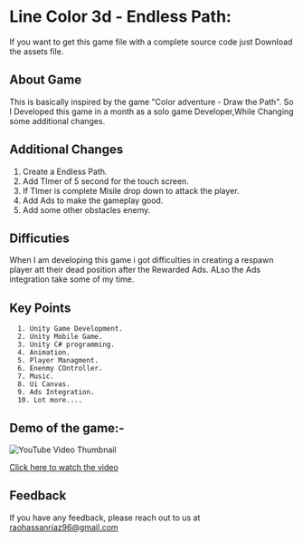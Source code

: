 
# Line Color 3d - Endless Path:
If you want to get this game file with a complete source code just Download the assets file.
## About Game
This is basically inspired by the game "Color adventure - Draw the Path".
So I Developed this game in a month as a solo game Developer,While Changing some additional changes.

## Additional Changes
1. Create a Endless Path.
2. Add TImer of 5 second for the touch screen.
3. If TImer is complete Misile drop down to attack the player.
4. Add Ads to make the gameplay good.
5. Add some other obstacles enemy.
## Difficuties
When I am developing this game i got difficulties in creating a respawn player att their dead position after the Rewarded Ads. ALso the Ads integration take some of my time.

## Key Points
      1. Unity Game Development.
      2. Unity Mobile Game.
      3. Unity C# programming.
      4. Animation.
      5. Player Managment.
      6. Enenmy COntroller.
      7. Music.
      8. Ui Canvas.
      9. Ads Integration.
      10. Lot more....
## Demo of the game:-

![YouTube Video Thumbnail](https://img.youtube.com/vi/4ujnw35Wwdk/0.jpg)

[Click here to watch the video](https://youtu.be/4ujnw35Wwdk?si=hW42X2sq-79NzY25)



## Feedback

If you have any feedback, please reach out to us at raohassanriaz96@gmail.com

